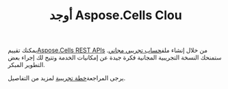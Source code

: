 ﻿---
title: أوجد Aspose.Cells Clou
second_title: Aspose.Cells Cloud Documen
type: docs
url: /ar/evaluate-aspose-cells/
description: Aspose.Cells Cloud يدعم Excel لإنشاء وتحويل ودمج وتقسيم وحماية وتشغيل الكائن الداخلي وما إلى ذلك
weight: 60
---
 يمكنك تقييم[Aspose.Cells REST APIs](http://apireference.aspose.cloud/cells/) من خلال إنشاء ملف[حساب تجريبي مجاني](https://dashboard.aspose.cloud). ستمنحك النسخة التجريبية المجانية فكرة جيدة عن إمكانيات الخدمة وتتيح لك إجراء بعض التطوير المبكر.

 يرجى المراجعة[خطة تجريبية](https://purchase.aspose.cloud/trial) لمزيد من التفاصيل.


